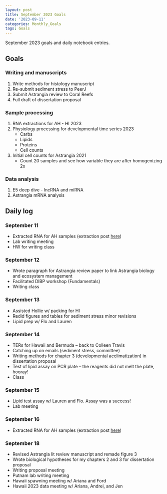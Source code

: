 ```yaml
---
layout: post
title: September 2023 Goals
date: '2023-09-11'
categories: Monthly_Goals
tags: Goals
---
```

September 2023 goals and daily notebook entries. 

## Goals  

### Writing and manuscripts 
              
1. Write methods for histology manuscript
2. Re-submit sediment stress to PeerJ
3. Submit Astrangia review to Coral Reefs
4. Full draft of dissertation proposal

### Sample processing

1. RNA extractions for AH - HI 2023
2. Physiology processing for developmental time series 2023
	- Carbs
	- Lipids
	- Proteins 
	- Cell counts 
3. Initial cell counts for Astrangia 2021
	- Count 20 samples and see how variable they are after homogenizing 2x

### Data analysis 
1. E5 deep dive - lncRNA and miRNA
2. Astrangia mRNA analysis 

## Daily log 

### September 11

- Extracted RNA for AH samples (extraction post [here](https://github.com/JillAshey/JillAshey_Putnam_Lab_Notebook/blob/master/_posts/2023-09-11-MiniprepPlus-DNA%3ARNA-extractions-McapLarvae.md))
- Lab writing meeting 
- HW for writing class 

### September 12 

- Wrote paragraph for Astrangia review paper to link Astrangia biology and ecosystem management 
- Facilitated DIBP workshop (Fundamentals)
- Writing class 

### September 13 

- Assisted Hollie w/ packing for HI
- Redid figures and tables for sediment stress minor revisions 
- Lipid prep w/ Flo and Lauren 

### September 14 
-	TERs for Hawaii and Bermuda – back to Colleen Travis 
-	Catching up on emails (sediment stress, committee)
-	Writing methods for chapter 3 (developmental acclimatization) in dissertation proposal 
-	Test of lipid assay on PCR plate – the reagents did not melt the plate, hooray! 
-	Class 

### September 15
- Lipid test assay w/ Lauren and Flo. Assay was a success! 
- Lab meeting 

### September 16 
- Extracted RNA for AH samples (extraction post [here](https://github.com/JillAshey/JillAshey_Putnam_Lab_Notebook/blob/master/_posts/2023-09-16-MiniprepPlus-DNA%3ARNA-extractions-McapLarvae.md))

### September 18
- Revised Astrangia lit review manuscript and remade figure 3 
- Wrote biological hypotheses for my chapters 2 and 3 for dissertation proposal 
- Writing proposal meeting 
- Putnam lab writing meeting 
- Hawaii spawning meeting w/ Ariana and Ford
- Hawaii 2023 data meeting w/ Ariana, Andrei, and Jen 
